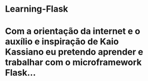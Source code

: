 # Learning-Flask

# Com a orientação da internet e o auxílio e inspiração de Kaio Kassiano eu pretendo aprender e trabalhar com o microframework Flask...
